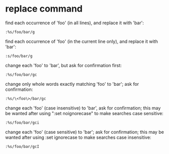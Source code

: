 # replace command
find each occurrence of 'foo' (in all lines), and replace it with 'bar':
```
:%s/foo/bar/g
```

find each occurrence of 'foo' (in the current line only), and replace it with 'bar':
```
:s/foo/bar/g
```

change each 'foo' to 'bar', but ask for confirmation first:
```
:%s/foo/bar/gc
```

change only whole words exactly matching 'foo' to 'bar'; ask for confirmation:
```
:%s/\<foo\>/bar/gc
```

change each 'foo' (case insensitive) to 'bar', ask for confirmation;
this may be wanted after using ":set noignorecase" to make searches case sensitive: 
```
:%s/foo/bar/gci
```

change each 'foo' (case sensitive) to 'bar'; ask for confirmation;
this may be wanted after using :set ignorecase to make searches case insensitive:
```
:%s/foo/bar/gcI
```

